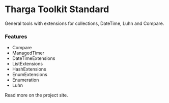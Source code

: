 # Tharga Toolkit Standard

General tools with extensions for collections, DateTime, Luhn and Compare.

### Features
- Compare
- ManagedTimer
- DateTimeExtensions
- ListExtensions
- HashExtensions
- EnumExtensions
- Enumeration
- Luhn

Read more on the project site.